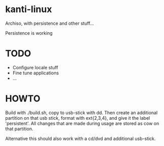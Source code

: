 kanti-linux
===========

Archiso, with persistence and other stuff...

Persistence is working

TODO
=====
* Configure locale stuff
* Fine tune applications
* ...

HOWTO
=====
Build with ./build.sh, copy to usb-stick with dd. Then create an additional partition on that usb stick, format with ext{2,3,4}, and give it the label 'persistent'. All changes that are made during usage are stored as cow on that partition.

Alternative this should also work with a cd/dvd and additional usb-stick.
